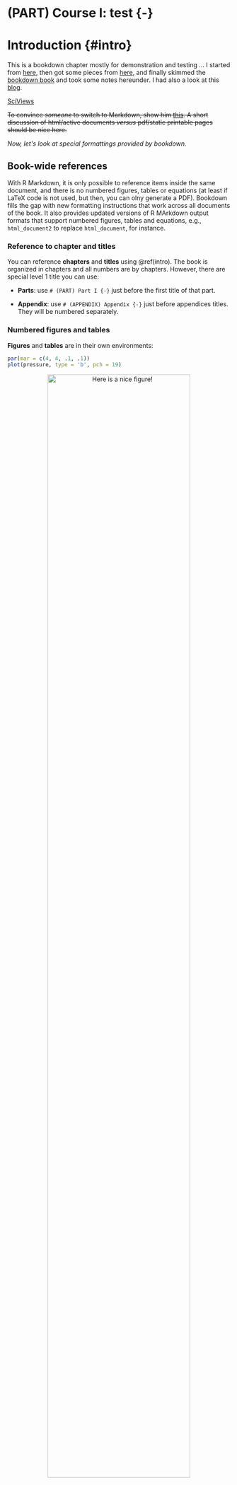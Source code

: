 # (PART) Course I: test {-}

# Introduction {#intro}

<!--
``{r setup, include=FALSE, cache=FALSE}
knitr::read_chunk('setup.R')
``

``{r bookdown-setup, include=FALSE}
``

``{r bookdown-include, echo=FALSE, results='asis'}
``
-->

This is a bookdown chapter mostly for demonstration and testing ... I started from [here](http://seankross.com/2016/11/17/How-to-Start-a-Bookdown-Book.html), then got some pieces from [here](https://github.com/rstudio/bookdown-demo), and finally skimmed the [bookdown book](https://bookdown.org/yihui/bookdown/) and took some notes hereunder. I had also a look at this [blog](http://seankross.com/2016/11/17/How-to-Start-a-Bookdown-Book.html).

[SciViews](http://www.sciviews.org)

~~To convince *someone* to switch to Markdown, show him [this](http://nerdplusart.com/markdown-is-the-future/). A short discussion of html/active documents _versus_ pdf/static printable pages should be nice here.~~

*Now, let's look at special formattings provided by bookdown.*


## Book-wide references

With R Markdown, it is only possible to reference items inside the same document, and there is no numbered figures, tables or equations (at least if LaTeX code is not used, but then, you can olny generate a PDF). Bookdown fills the gap with new formatting instructions that work across all documents of the book. It also provides updated versions of R MArkdown output formats that support numbered figures, tables and equations, e.g., `html_document2` to replace `html_document`, for instance.


### Reference to chapter and titles

You can reference **chapters** and **titles** using \@ref(intro). The book is organized in chapters and all numbers are by chapters. However, there are special level 1 title you can use:

- **Parts**: use `# (PART) Part I {-}` just before the first title of that part. 

- **Appendix**: use `# (APPENDIX) Appendix {-}` just before appendices titles. They will be numbered separately.


### Numbered figures and tables

**Figures** and **tables** are in their own environments:


```r
par(mar = c(4, 4, .1, .1))
plot(pressure, type = 'b', pch = 19)
```

<div class="figure" style="text-align: center">
<img src="01-Introduction_files/figure-html/nice-fig-1.png" alt="Here is a nice figure!" width="80%" />
<p class="caption">(\#fig:nice-fig)Here is a nice figure!</p>
</div>

Reference a figure by its code chunk label with the `fig:` prefix, e.g., see Figure \@ref(fig:nice-fig). Similarly, you can reference tables generated from `knitr::kable()`, e.g., see Table \@ref(tab:nice-tab).


```r
knitr::kable(
  head(iris, 20), caption = 'Here is a nice table!',
  booktabs = TRUE
)
```



Table: (\#tab:nice-tab)Here is a nice table!

 Sepal.Length   Sepal.Width   Petal.Length   Petal.Width  Species 
-------------  ------------  -------------  ------------  --------
          5.1           3.5            1.4           0.2  setosa  
          4.9           3.0            1.4           0.2  setosa  
          4.7           3.2            1.3           0.2  setosa  
          4.6           3.1            1.5           0.2  setosa  
          5.0           3.6            1.4           0.2  setosa  
          5.4           3.9            1.7           0.4  setosa  
          4.6           3.4            1.4           0.3  setosa  
          5.0           3.4            1.5           0.2  setosa  
          4.4           2.9            1.4           0.2  setosa  
          4.9           3.1            1.5           0.1  setosa  
          5.4           3.7            1.5           0.2  setosa  
          4.8           3.4            1.6           0.2  setosa  
          4.8           3.0            1.4           0.1  setosa  
          4.3           3.0            1.1           0.1  setosa  
          5.8           4.0            1.2           0.2  setosa  
          5.7           4.4            1.5           0.4  setosa  
          5.4           3.9            1.3           0.4  setosa  
          5.1           3.5            1.4           0.3  setosa  
          5.7           3.8            1.7           0.3  setosa  
          5.1           3.8            1.5           0.3  setosa  


### Numbered equations

To number equations and allow to refer to them, use an `equation` environment and label them with the syntax `(\#eq:label)`:

\begin{equation} 
  f\left(k\right) = \binom{n}{k} p^k\left(1-p\right)^{n-k}
  (\#eq:binom)
\end{equation} 

... and here, I refer to eq. \@ref(eq:binom). In the vase equations are not labelled, use the `equation*` environment instead.


## Citations

You can reference citations, too. For example, we are using the **bookdown** package [@R-bookdown] in this sample book, which was built on top of R Markdown and **knitr** [@xie2015].


## Cache long computations

If some computation is time-consuming, we could consider to cache it:


```r
# A verrry long computation!
1 + 1
```

```
# [1] 2
```

## Contextual show/hide sections

In this example, two classes, `UMONS` and `noinstitution` allow to define sections that are displayed for UMONS students (when the book is launched from UMONS Moodle), or for the general public.

----

::: {.UMONS}

> **This content is _UMONS_-specific.**

:::

::: {.noinstitution}

This content is displayed when the document is loaded outside of UMONS Moodle.

It is also the default content on the web. So that one can provide viable alternatives to exercices outside of the UMONS context in a transparent way (no need any more to indicate "for UMONS students, do this, for the others, do that"). Distinction is made via the URL by detecting `?institution=UMONS`.

:::

----

::: {.S-BIOG-006}

> **This content is specific for the course S-BIOG-006 (Biological Data Science course I, first part).**

:::

::: {.S-BIOG-921}

> **This content is specific for the course S-BIOG-921 (Biological Data Science course I at Charleroi).**

:::

::: {.S-BIOG-027}

> **This content is specific for the course S-BIOG-027 (Biological Data Science course I, second part).**

:::

::: {.nocourse}

This content is displayed when the document is loaded outside of a course context.

It is also the default course content on the web. So that one can provide viable alternatives to exercices outside of the UMONS context in a transparent way (no need any more to indicate "for UMONS students, do this, for Charleroi students, do that..."). Distinction is made via the URL by detecting, e.g., `?icourse=S-BIOG-006`. The calss that can be used are\ : `nocourse`, `sdd1m`, `sdd2m`, `sdd3m`, `sdd4m`, `sdd5m`, `sdd1c` or `sdd2c` for our various courses at UMONS.

:::

----

Otherwise, for further details, one can use the`<details>...</details>` construct:

<details>
<summary>More details...</summary>
This is a section that provides further explanations.

There can be several paragraphs!

----
</details>

And this is again normal text...

## Shiny app

A shiny application directly inside the book using an iframe. This application demonstrates how an histogram changes when the number of classes is modified.



<img onclick="launchApp('app1', 'https://phgrosjean.shinyapps.io/url-parameters/');" src="images/sdd1_01/app1.png" width="780" height="700" class="shiny-img" id="imgapp1"/>
<iframe width="780" height="700" frameborder="0" scrolling="auto" style="display:none" class="shiny-app" id="app1"></iframe>
*Cliquez pour lancer ou exécutez `BioDataScience::runApp("url-parameters")` dans la svbox2019.*

## Learnr with one exercise and one quizz

A simple learnr document from `shinyapps.io`\ :

<img onclick="launchApp('app2', 'https://phgrosjean.shinyapps.io/learnr/');" src="images/sdd1_01/app2.png" width="780" height="500" class="shiny-img" id="imgapp2"/>
<iframe width="780" height="500" frameborder="0" scrolling="auto" style="display:none" class="shiny-app" id="app2"></iframe>
*Cliquez pour démarrer le learnr ou exécutez `BioDataScience::run("sdd1-01b")` dans la svbox2019.*

## A Coggle mind map

<iframe width='780' height='500' src='https://embed.coggle.it/diagram/XmZC8uMesCWdXGt6/70b78931eae4a12991c10df0f7f2f49f498e58ad68cc66e3f82da43b57951f3e' frameborder='0' allowfullscreen></iframe>

## H5P content

H5P content can be displayed in iframes. Here is an example of a multiple choice widget:



<iframe src="https://wp.sciviews.org/wp-admin/admin-ajax.php?action=h5p_embed&id=7" width="780" height="270" frameborder="0" allowfullscreen="allowfullscreen" class="h5p"></iframe><script src="https://wp.sciviews.org/wp-content/plugins/h5p/h5p-php-library/js/h5p-resizer.js" charset="UTF-8"></script>

Here is a "drag words" widget:

<iframe src="https://wp.sciviews.org/wp-admin/admin-ajax.php?action=h5p_embed&id=6" width="780" height="270" frameborder="0" allowfullscreen="allowfullscreen" class="h5p"></iframe><script src="https://wp.sciviews.org/wp-content/plugins/h5p/h5p-php-library/js/h5p-resizer.js" charset="UTF-8"></script>

Here is a video widget:

<iframe src="https://wp.sciviews.org/wp-admin/admin-ajax.php?action=h5p_embed&id=8" width="780" height="500" frameborder="0" allowfullscreen="allowfullscreen" class="h5p"></iframe><script src="https://wp.sciviews.org/wp-content/plugins/h5p/h5p-php-library/js/h5p-resizer.js" charset="UTF-8"></script>

Some text...


## Add a Gist

<script src="https://gist.github.com/GuyliannEngels/e349f835d11ec3f585bd27c0daa47012.js"></script>

and for an R markdown document:

<script src="https://gist.github.com/GuyliannEngels/dea087d0bd2321a2ae896211bdc6b4b8.js"></script>


## Embed a youtube video

<iframe width="770" height="433" src="https://www.youtube.com/embed/yIVXjl4SwVo?rel=0" frameborder="0" allowfullscreen></iframe>


## Special blocks

<div class="note">
<p>This is a <strong>note</strong>.</p>
</div>

<div class="info">
<p>This is an <strong>information</strong>.</p>
</div>

<div class="warning">
<p>This is a <strong>warning</strong>.</p>
</div>

<div class="error">
<p>This block can be used in case of <strong>error</strong>.</p>
</div>

<div class="win">
<p>This is related to <strong>Windows</strong>.</p>
</div>

<div class="mac">
<p>This is related to <strong>MacOS</strong>.</p>
</div>

<div class="linux">
<p>This is related to <strong>Linux</strong>.</p>
</div>

<div class="bdd">
<p>This is related to the <code>BioDataScience</code> package.</p>
</div>

\BeginKnitrBlock{sv}<div class="sv">This is a `block2` construct related to `SciViews` or `SciViews::R`:

- item 1
- item 2
- item 3
</div>\EndKnitrBlock{sv}

<div class="svbox">
<p>This is a section related to the <strong>SciViews Box</strong>…</p>
</div>


**TODO:** browse the bookdown book from 2.4 Figures on....
